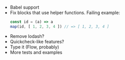 * Babel support
* Fix blocks that use helper functions. Failing example:
    ```javascript
    const id = (a) => a
    map(id, [ 1, 2, 3, 4 ]) // => [ 1, 2, 3, 4 ]
    ```
* Remove lodash?
* Quickcheck-like features?
* Type it (Flow, probably)
* More tests and examples
